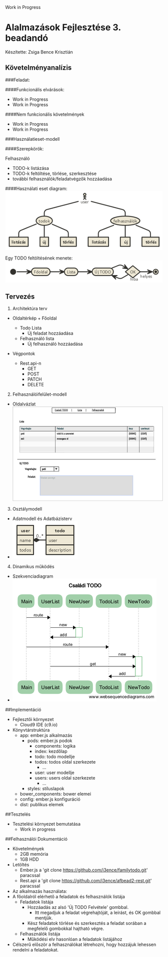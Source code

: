 Work in Progress

# Alalmazások Fejlesztése 3. beadandó

Készítette: Zsiga Bence Krisztián


## Követelményanalízis

###Feladat:

####Funkcionális elvárások:

+ Work in Progress
+ Work in Progress

####Nem funkcionális követelmények
+ Work in Progress
+ Work in Progress

###Használatieset-modell

####Szerepkörök:

Felhasználó
+ TODO-k listázása
+ TODO-k feltöltése, törlése, szerkesztése
+ további felhasználók/feladatvégzők hozzáadása


####Használati eset diagram:
![modell](/docs/imgs/usecase.png "Használatieset-modell")

Egy TODO feltöltésének menete:
![folyamatábra](/docs/imgs/process.png "Folyamatábra")

## Tervezés

1. Architektúra terv
  +  Oldaltérkép
    + Főoldal
      + Todo Lista
        + Új feladat hozzáadása
      + Felhasználó lista
        + Új felhasználó hozzáadása

  + Végpontok
    + Rest.api-n
      + GET
      + POST
      + PATCH
      + DELETE


2. Felhasználóifelület-modell
  + Oldalvázlat
    ![list](/docs/imgs/page_plan.jpg "list")

3. Osztálymodell
  + Adatmodell és Adatbázisterv
  + ![datamodel](/docs/imgs/data_structure.png "datamodel")

4. Dinamikus működés
  + Szekvenciadiagram
  + ![szekvenciadiagram](/docs/imgs/seqdiag.png "szekvenciadiagram")

##Implementáció

+ Fejlesztői környezet
  + Cloud9 IDE (c9.io)
+ Könyvtárstruktúra
  + app: ember.js alkalmazás
    + pods: ember.js podok
      + components: logika
      + index: kezdőlap 
      + todo: todo modellje
      + todos: todos oldal szerkezete
        + ...
      + user: user modellje
      + users: users oldal szerkezete
        + ...
    + styles: stíluslapok
  + bower_components: bower elemei
  + config: ember.js konfiguráció 
  + dist: publikus elemek


##Tesztelés
+ Tesztelési környezet bemutatása
  + Work in progress

##Felhasználói Dokumentáció
+ Követelmények
  + 2GB memória
  + 1GB HDD
+ Letöltés
  + Ember.js a 'git clone https://github.com/i3ence/familytodo.git' paracssal
  + Rest.api a 'git clone https://github.com/i3ence/afbead2-rest.git' paracssal
+ Az alkalmazás használata:
+ A főoldalról elérhető a feladatok és felhasználók listája
  + Feladatok listája
    + Hozzáadás az alsó 'Új TODO Felvétele' gombbal.
      + Itt megadjuk a feladat végrehajtóját, a leírást, és OK gombbal mentjük.
    + Kész feladatok törlése és szerkesztés a feladat sorában a megfelelő gombokkal hajtható végre.
  + Felhasználók listája
    + Működési elv hasonlóan a feladatok listájához
+ Célszerű először a felhasználókat létrehozni, hogy hozzájuk lehessen rendelni a feladatokat.
